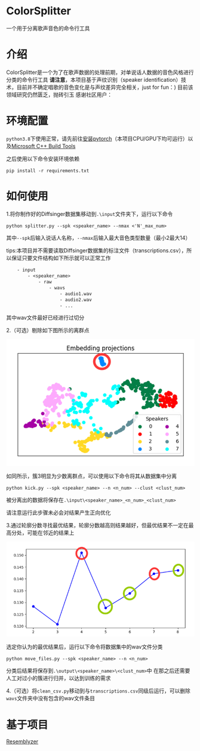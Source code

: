 # ColorSplitter

一个用于分离歌声音色的命令行工具

# 介绍

ColorSplitter是一个为了在歌声数据的处理前期，对单说话人数据的音色风格进行分类的命令行工具
**请注意**，本项目基于声纹识别（speaker identification）技术，目前并不确定唱歌的音色变化是与声纹差异完全相关，just for fun：)
目前该领域研究仍然匮乏，抛砖引玉
感谢社区用户：

# 环境配置

`python3.8`下使用正常，请先前往[安装pytorch](https://pytorch.org/)（本项目CPU/GPU下均可运行）以及[Microsoft C++ Build Tools](https://visualstudio.microsoft.com/visual-cpp-build-tools/)

之后使用以下命令安装环境依赖

```
pip install -r requirements.txt
```

# 如何使用

1.将你制作好的Diffsinger数据集移动到`.\input`文件夹下，运行以下命令

```
python splitter.py --spk <speaker_name> --nmax <'N'_max_num>
```

其中`--spk`后输入说话人名称，`--nmax`后输入最大音色类型数量（最小2最大14）

tips:本项目并不需要读取Diffsinger数据集的标注文件（transcriptions.csv），所以保证只要文件结构如下所示就可以正常工作
```
    - input
        - <speaker_name>
            - raw
                - wavs
                    - audio1.wav
                    - audio2.wav
                    - ...
```
其中wav文件最好已经进行过切分

2.（可选）剔除如下图所示的离群点

![kick](IMG/{68AAFB0D-E298-4087-B041-3593260314AC}.png)

如同所示，簇3明显为少数离群点，可以使用以下命令将其从数据集中分离
```
python kick.py --spk <speaker_name> --n <n_num> --clust <clust_num>
```
被分离出的数据将保存在`.\input\<speaker_name>_<n_num>_<clust_num>`

请注意运行此步骤未必会对结果产生正向优化

3.通过轮廓分数寻找最优结果，轮廓分数越高则结果越好，但最优结果不一定在最高分处，可能在邻近的结果上

![scores](IMG/{6BDE2B2B-3C7A-4de5-90E8-C55DB1FC18C0}.png)

选定你认为的最优结果后，运行以下命令将数据集中的wav文件分类
```
python move_files.py --spk <speaker_name> --n <n_num>
```
分类后结果将保存到`.\output\<speaker_name>\<clust_num>`中
在那之后还需要人工对过小的簇进行归并，以达到训练的需求

4.（可选）将`clean_csv.py`移动到与`transcriptions.csv`同级后运行，可以删除`wavs`文件夹中没有包含的wav文件条目

# 基于项目

[Resemblyzer](https://github.com/resemble-ai/Resemblyzer/)
